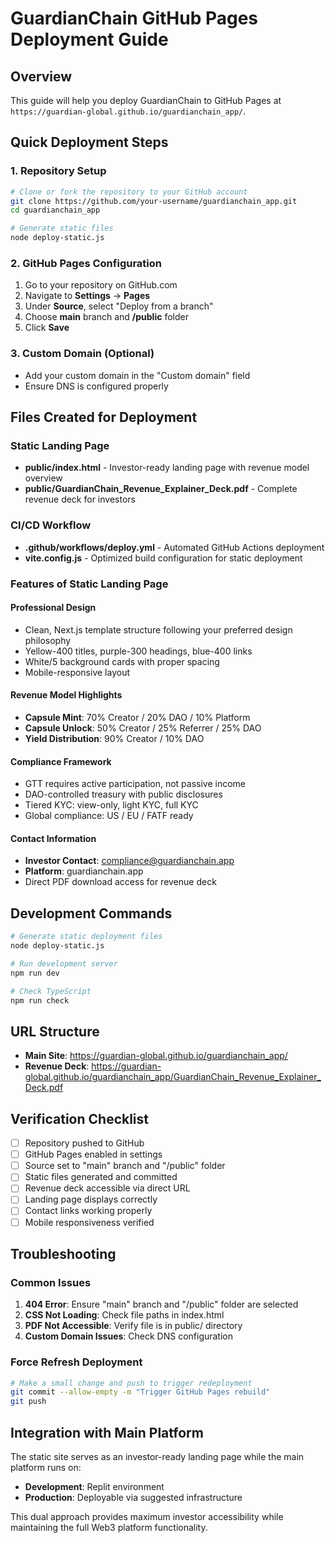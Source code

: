 # GuardianChain GitHub Pages Deployment Guide

## Overview
This guide will help you deploy GuardianChain to GitHub Pages at `https://guardian-global.github.io/guardianchain_app/`.

## Quick Deployment Steps

### 1. Repository Setup
```bash
# Clone or fork the repository to your GitHub account
git clone https://github.com/your-username/guardianchain_app.git
cd guardianchain_app

# Generate static files
node deploy-static.js
```

### 2. GitHub Pages Configuration
1. Go to your repository on GitHub.com
2. Navigate to **Settings** → **Pages**
3. Under **Source**, select "Deploy from a branch"
4. Choose **main** branch and **/public** folder
5. Click **Save**

### 3. Custom Domain (Optional)
- Add your custom domain in the "Custom domain" field
- Ensure DNS is configured properly

## Files Created for Deployment

### Static Landing Page
- **public/index.html** - Investor-ready landing page with revenue model overview
- **public/GuardianChain_Revenue_Explainer_Deck.pdf** - Complete revenue deck for investors

### CI/CD Workflow
- **.github/workflows/deploy.yml** - Automated GitHub Actions deployment
- **vite.config.js** - Optimized build configuration for static deployment

### Features of Static Landing Page

#### Professional Design
- Clean, Next.js template structure following your preferred design philosophy
- Yellow-400 titles, purple-300 headings, blue-400 links
- White/5 background cards with proper spacing
- Mobile-responsive layout

#### Revenue Model Highlights
- **Capsule Mint**: 70% Creator / 20% DAO / 10% Platform
- **Capsule Unlock**: 50% Creator / 25% Referrer / 25% DAO  
- **Yield Distribution**: 90% Creator / 10% DAO

#### Compliance Framework
- GTT requires active participation, not passive income
- DAO-controlled treasury with public disclosures
- Tiered KYC: view-only, light KYC, full KYC
- Global compliance: US / EU / FATF ready

#### Contact Information
- **Investor Contact**: compliance@guardianchain.app
- **Platform**: guardianchain.app
- Direct PDF download access for revenue deck

## Development Commands

```bash
# Generate static deployment files
node deploy-static.js

# Run development server
npm run dev

# Check TypeScript
npm run check
```

## URL Structure
- **Main Site**: https://guardian-global.github.io/guardianchain_app/
- **Revenue Deck**: https://guardian-global.github.io/guardianchain_app/GuardianChain_Revenue_Explainer_Deck.pdf

## Verification Checklist
- [ ] Repository pushed to GitHub
- [ ] GitHub Pages enabled in settings
- [ ] Source set to "main" branch and "/public" folder  
- [ ] Static files generated and committed
- [ ] Revenue deck accessible via direct URL
- [ ] Landing page displays correctly
- [ ] Contact links working properly
- [ ] Mobile responsiveness verified

## Troubleshooting

### Common Issues
1. **404 Error**: Ensure "main" branch and "/public" folder are selected
2. **CSS Not Loading**: Check file paths in index.html
3. **PDF Not Accessible**: Verify file is in public/ directory
4. **Custom Domain Issues**: Check DNS configuration

### Force Refresh Deployment
```bash
# Make a small change and push to trigger redeployment
git commit --allow-empty -m "Trigger GitHub Pages rebuild"
git push
```

## Integration with Main Platform
The static site serves as an investor-ready landing page while the main platform runs on:
- **Development**: Replit environment
- **Production**: Deployable via suggested infrastructure

This dual approach provides maximum investor accessibility while maintaining the full Web3 platform functionality.
